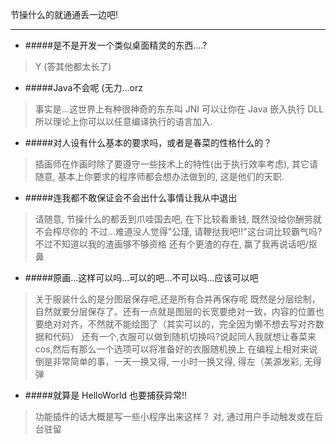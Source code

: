 节操什么的就通通丢一边吧!
***
* #####是不是开发一个类似桌面精灵的东西....?  
> Y (答其他都太长了)

* #####Java不会呢 (无力...orz  
> 事实是...这世界上有种很神奇的东东叫 JNI 可以让你在 Java 嵌入执行 DLL
> 所以理论上你可以以任意编译执行的语言加入.

* #####对人设有什么基本的要求吗，或者是春菜的性格什么的？  
>插画师在作画时除了要遵守一些技术上的特性(出于执行效率考虑), 其它请随意, 基本上你要求的程序师都会想办法做到的, 这是他们的天职.

* #####连我都不敢保证会不会出什么事情让我从中退出
>请随意, 节操什么的都丢到爪哇国去吧, 在下比较看重钱, 既然没给你酬劳就不会榨尽你的
不过...难道没人觉得"公瑾, 请鞭挞我吧!!"这台词比较霸气吗?
不过不知道以我的渣画够不够资格
还有个更渣的存在, 赢了我再说话吧/抠鼻

* #####原画...这样可以吗...可以的吧...不可以吗...应该可以吧
>关于服装什么的是分图层保存吧,还是所有合并再保存呢
既然是分层绘制，自然就要分层保存了。还有一点就是图层的长宽要绝对一致，内容的位置也要绝对对齐，不然就不能绘图了（其实可以的，完全因为懒不想去写对齐数据和代码）
>还有一个,衣服可以做到随机切换吗?说起同人我就想让春菜来cos,然后有那么一个选项可以将准备好的衣服随机换上
在编程上相对来说倒是非常简单的事，一天一换又得, 一小时一换又得, 得左（美源发彩, 无得弹

* #####就算是 HelloWorld 也要捕获异常!!
>功能插件的话大概是写一些小程序出来这样？
对, 通过用户手动触发或在后台驻留